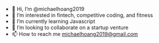 - 👋 Hi, I’m @michaelhoang2019
- 👀 I’m interested in fintech, competitive coding, and fitness 
- 🌱 I’m currently learning Javascript
- 💞️ I’m looking to collaborate on a startup venture
- 📫 How to reach me michaelhoang2019@gmail.com

<!---
michaelhoang2019/michaelhoang2019 is a ✨ special ✨ repository because its `README.md` (this file) appears on your GitHub profile.
You can click the Preview link to take a look at your changes.
--->
